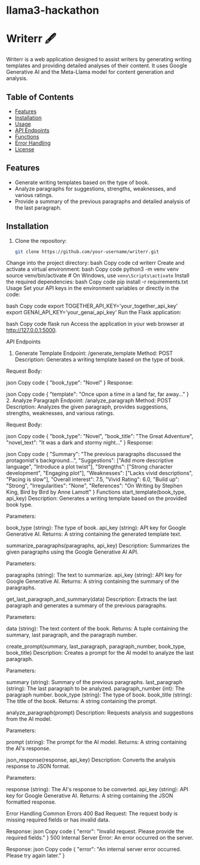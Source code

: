 # llama3-hackathon

# Writerr 🖋

Writerr is a web application designed to assist writers by generating writing templates and providing detailed analyses of their content. It uses Google Generative AI and the Meta-Llama model for content generation and analysis.

## Table of Contents

- [Features](#features)
- [Installation](#installation)
- [Usage](#usage)
- [API Endpoints](#api-endpoints)
- [Functions](#functions)
- [Error Handling](#error-handling)
- [License](#license)

## Features

- Generate writing templates based on the type of book.
- Analyze paragraphs for suggestions, strengths, weaknesses, and various ratings.
- Provide a summary of the previous paragraphs and detailed analysis of the last paragraph.

## Installation

1. Clone the repository:
   ```bash
   git clone https://github.com/your-username/writerr.git
Change into the project directory:
bash
Copy code
cd writerr
Create and activate a virtual environment:
bash
Copy code
python3 -m venv venv
source venv/bin/activate  # On Windows, use `venv\Scripts\activate`
Install the required dependencies:
bash
Copy code
pip install -r requirements.txt
Usage
Set your API keys in the environment variables or directly in the code:

bash
Copy code
export TOGETHER_API_KEY='your_together_api_key'
export GENAI_API_KEY='your_genai_api_key'
Run the Flask application:

bash
Copy code
flask run
Access the application in your web browser at http://127.0.0.1:5000.

API Endpoints
1. Generate Template
Endpoint: /generate_template
Method: POST
Description: Generates a writing template based on the type of book.

Request Body:

json
Copy code
{
  "book_type": "Novel"
}
Response:

json
Copy code
{
  "template": "Once upon a time in a land far, far away..."
}
2. Analyze Paragraph
Endpoint: /analyze_paragraph
Method: POST
Description: Analyzes the given paragraph, provides suggestions, strengths, weaknesses, and various ratings.

Request Body:

json
Copy code
{
  "book_type": "Novel",
  "book_title": "The Great Adventure",
  "novel_text": "It was a dark and stormy night..."
}
Response:

json
Copy code
{
  "Summary": "The previous paragraphs discussed the protagonist's background...",
  "Suggestions": ["Add more descriptive language", "Introduce a plot twist"],
  "Strengths": ["Strong character development", "Engaging plot"],
  "Weaknesses": ["Lacks vivid descriptions", "Pacing is slow"],
  "Overall interest": 7.5,
  "Vivid Rating": 6.0,
  "Build up": "Strong",
  "Irregularities": "None",
  "References": "On Writing by Stephen King, Bird by Bird by Anne Lamott"
}
Functions
start_template(book_type, api_key)
Description: Generates a writing template based on the provided book type.

Parameters:

book_type (string): The type of book.
api_key (string): API key for Google Generative AI.
Returns: A string containing the generated template text.

summarize_paragraphs(paragraphs, api_key)
Description: Summarizes the given paragraphs using the Google Generative AI API.

Parameters:

paragraphs (string): The text to summarize.
api_key (string): API key for Google Generative AI.
Returns: A string containing the summary of the paragraphs.

get_last_paragraph_and_summary(data)
Description: Extracts the last paragraph and generates a summary of the previous paragraphs.

Parameters:

data (string): The text content of the book.
Returns: A tuple containing the summary, last paragraph, and the paragraph number.

create_prompt(summary, last_paragraph, paragraph_number, book_type, book_title)
Description: Creates a prompt for the AI model to analyze the last paragraph.

Parameters:

summary (string): Summary of the previous paragraphs.
last_paragraph (string): The last paragraph to be analyzed.
paragraph_number (int): The paragraph number.
book_type (string): The type of book.
book_title (string): The title of the book.
Returns: A string containing the prompt.

analyze_paragraph(prompt)
Description: Requests analysis and suggestions from the AI model.

Parameters:

prompt (string): The prompt for the AI model.
Returns: A string containing the AI's response.

json_response(response, api_key)
Description: Converts the analysis response to JSON format.

Parameters:

response (string): The AI's response to be converted.
api_key (string): API key for Google Generative AI.
Returns: A string containing the JSON formatted response.

Error Handling
Common Errors
400 Bad Request: The request body is missing required fields or has invalid data.

Response:
json
Copy code
{
  "error": "Invalid request. Please provide the required fields."
}
500 Internal Server Error: An error occurred on the server.

Response:
json
Copy code
{
  "error": "An internal server error occurred. Please try again later."
}
